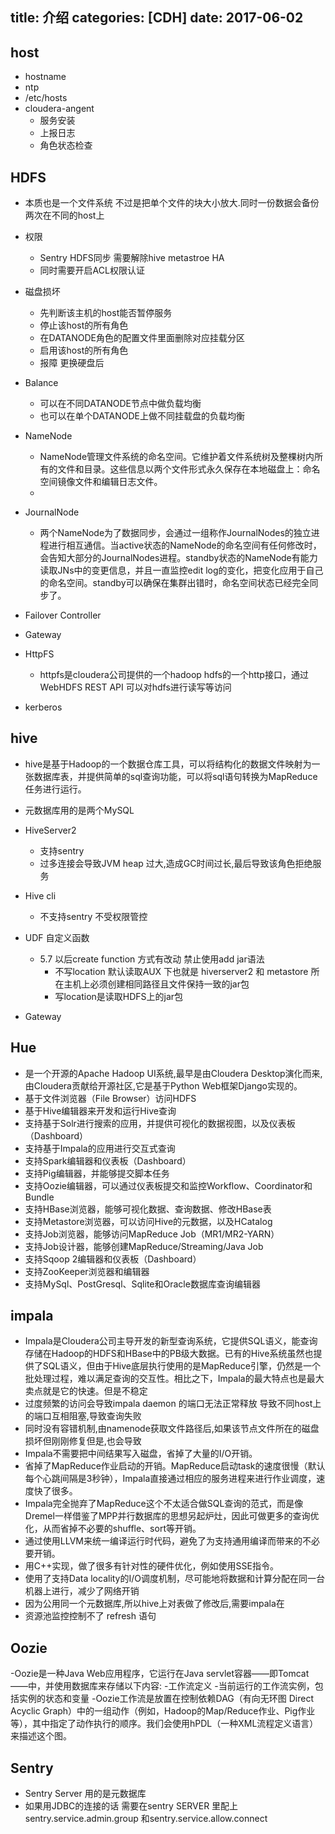 title: 介绍
categories: [CDH]
date: 2017-06-02
---
## host 
- hostname 
- ntp 
- /etc/hosts
- cloudera-angent 
    + 服务安装
    + 上报日志
    + 角色状态检查


## HDFS 
- 本质也是一个文件系统 不过是把单个文件的块大小放大.同时一份数据会备份两次在不同的host上
- 权限 
    + Sentry HDFS同步 需要解除hive metastroe HA
    + 同时需要开启ACL权限认证
- 磁盘损坏
    + 先判断该主机的host能否暂停服务
    + 停止该host的所有角色
    + 在DATANODE角色的配置文件里面删除对应挂载分区
    + 启用该host的所有角色
    + 报障 更换硬盘后
- Balance
    + 可以在不同DATANODE节点中做负载均衡
    + 也可以在单个DATANODE上做不同挂载盘的负载均衡

- NameNode
    + NameNode管理文件系统的命名空间。它维护着文件系统树及整棵树内所有的文件和目录。这些信息以两个文件形式永久保存在本地磁盘上：命名空间镜像文件和编辑日志文件。
    + 
- JournalNode
    + 两个NameNode为了数据同步，会通过一组称作JournalNodes的独立进程进行相互通信。当active状态的NameNode的命名空间有任何修改时，会告知大部分的JournalNodes进程。standby状态的NameNode有能力读取JNs中的变更信息，并且一直监控edit log的变化，把变化应用于自己的命名空间。standby可以确保在集群出错时，命名空间状态已经完全同步了。

- Failover Controller
- Gateway
- HttpFS
    + httpfs是cloudera公司提供的一个hadoop hdfs的一个http接口，通过WebHDFS REST API 可以对hdfs进行读写等访问

- kerberos

## hive
- hive是基于Hadoop的一个数据仓库工具，可以将结构化的数据文件映射为一张数据库表，并提供简单的sql查询功能，可以将sql语句转换为MapReduce任务进行运行。
- 元数据库用的是两个MySQL
- HiveServer2 
    + 支持sentry
    + 过多连接会导致JVM heap 过大,造成GC时间过长,最后导致该角色拒绝服务
 
- Hive cli
    + 不支持sentry 不受权限管控 
- UDF 自定义函数 
    + 5.7 以后create function 方式有改动 禁止使用add jar语法
        * 不写location 默认读取AUX 下也就是 hiverserver2 和 metastore 所在主机上必须创建相同路径且文件保持一致的jar包
        * 写location是读取HDFS上的jar包
- Gateway

## Hue
- 是一个开源的Apache Hadoop UI系统,最早是由Cloudera Desktop演化而来,由Cloudera贡献给开源社区,它是基于Python Web框架Django实现的。
- 基于文件浏览器（File Browser）访问HDFS
- 基于Hive编辑器来开发和运行Hive查询
- 支持基于Solr进行搜索的应用，并提供可视化的数据视图，以及仪表板（Dashboard）
- 支持基于Impala的应用进行交互式查询
- 支持Spark编辑器和仪表板（Dashboard）
- 支持Pig编辑器，并能够提交脚本任务
- 支持Oozie编辑器，可以通过仪表板提交和监控Workflow、Coordinator和Bundle
- 支持HBase浏览器，能够可视化数据、查询数据、修改HBase表
- 支持Metastore浏览器，可以访问Hive的元数据，以及HCatalog
- 支持Job浏览器，能够访问MapReduce Job（MR1/MR2-YARN）
- 支持Job设计器，能够创建MapReduce/Streaming/Java Job
- 支持Sqoop 2编辑器和仪表板（Dashboard）
- 支持ZooKeeper浏览器和编辑器
- 支持MySql、PostGresql、Sqlite和Oracle数据库查询编辑器

## impala
- Impala是Cloudera公司主导开发的新型查询系统，它提供SQL语义，能查询存储在Hadoop的HDFS和HBase中的PB级大数据。已有的Hive系统虽然也提供了SQL语义，但由于Hive底层执行使用的是MapReduce引擎，仍然是一个批处理过程，难以满足查询的交互性。相比之下，Impala的最大特点也是最大卖点就是它的快速。但是不稳定
- 过度频繁的访问会导致impala daemon 的端口无法正常释放 导致不同host上的端口互相阻塞,导致查询失败
- 同时没有容错机制,由namenode获取文件路径后,如果该节点文件所在的磁盘损坏但刚刚修复但是,也会导致
- Impala不需要把中间结果写入磁盘，省掉了大量的I/O开销。
- 省掉了MapReduce作业启动的开销。MapReduce启动task的速度很慢（默认每个心跳间隔是3秒钟），Impala直接通过相应的服务进程来进行作业调度，速度快了很多。
- Impala完全抛弃了MapReduce这个不太适合做SQL查询的范式，而是像Dremel一样借鉴了MPP并行数据库的思想另起炉灶，因此可做更多的查询优化，从而省掉不必要的shuffle、sort等开销。
- 通过使用LLVM来统一编译运行时代码，避免了为支持通用编译而带来的不必要开销。
- 用C++实现，做了很多有针对性的硬件优化，例如使用SSE指令。
- 使用了支持Data locality的I/O调度机制，尽可能地将数据和计算分配在同一台机器上进行，减少了网络开销
- 因为公用同一个元数据库,所以hive上对表做了修改后,需要impala在
- 资源池监控控制不了 refresh 语句

## Oozie
-Oozie是一种Java Web应用程序，它运行在Java servlet容器——即Tomcat——中，并使用数据库来存储以下内容:
-工作流定义
-当前运行的工作流实例，包括实例的状态和变量
-Oozie工作流是放置在控制依赖DAG（有向无环图 Direct Acyclic Graph）中的一组动作（例如，Hadoop的Map/Reduce作业、Pig作业等），其中指定了动作执行的顺序。我们会使用hPDL（一种XML流程定义语言）来描述这个图。

## Sentry
- Sentry Server 用的是元数据库
- 如果用JDBC的连接的话 需要在sentry SERVER 里配上 sentry.service.admin.group 和sentry.service.allow.connect

